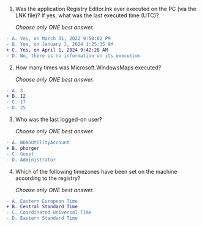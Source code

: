 1. Was the application Registry Editor.lnk ever executed on the PC (via the LNK file)? If yes, what was the last executed time (UTC)?

   _Choose only ONE best answer._
```diff
- A. Yes, on March 31, 2022 9:50:02 PM
- B. Yes, on January 3, 2024 1:25:35 AM
+ C. Yes, on April 1, 2024 9:42:28 AM
- D. No, there is no information on its execution
```
2. How many times was Microsoft.WindowsMaps executed?

   _Choose only ONE best answer._
```diff
- A. 3
+ B. 12
- C. 17
- D. 25
```
3. Who was the last logged-on user?

   _Choose only ONE best answer._
```diff
- A. WDAGUtilityAccount
+ B. phorger
- C. Guest
- D. Administrator
```
4. Which of the following timezones have been set on the machine according to the registry?

   _Choose only ONE best answer._
```diff
- A. Eastern European Time
+ B. Central Standard Time
- C. Coordinated Universal Time
- D. Eastern Standard Time
```